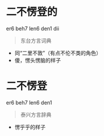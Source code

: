 # 二不愣登的
er6 beh7 len6 den1 dii
> 东台方言词典
- 同“二里不敦”（有点不伦不类的角色）
- 傻，愣头愣脑的样子

# 二不愣登
er6 beh7 len6 den1
> 泰兴方言辞典
- 愣乎乎的样子
